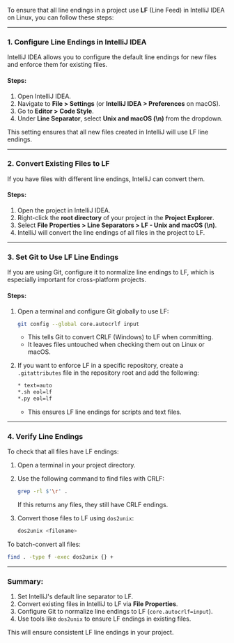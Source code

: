 To ensure that all line endings in a project use **LF** (Line Feed) in IntelliJ IDEA on Linux, you can follow these steps:

---

### 1. **Configure Line Endings in IntelliJ IDEA**

IntelliJ IDEA allows you to configure the default line endings for new files and enforce them for existing files.

#### Steps:
1. Open IntelliJ IDEA.
2. Navigate to **File > Settings** (or **IntelliJ IDEA > Preferences** on macOS).
3. Go to **Editor > Code Style**.
4. Under **Line Separator**, select **Unix and macOS (\n)** from the dropdown.

This setting ensures that all new files created in IntelliJ will use LF line endings.

---

### 2. **Convert Existing Files to LF**

If you have files with different line endings, IntelliJ can convert them.

#### Steps:
1. Open the project in IntelliJ IDEA.
2. Right-click the **root directory** of your project in the **Project Explorer**.
3. Select **File Properties > Line Separators > LF - Unix and macOS (\n)**.
4. IntelliJ will convert the line endings of all files in the project to LF.

---

### 3. **Set Git to Use LF Line Endings**

If you are using Git, configure it to normalize line endings to LF, which is especially important for cross-platform projects.

#### Steps:
1. Open a terminal and configure Git globally to use LF:
   ```bash
   git config --global core.autocrlf input
   ```
   - This tells Git to convert CRLF (Windows) to LF when committing.
   - It leaves files untouched when checking them out on Linux or macOS.

2. If you want to enforce LF in a specific repository, create a `.gitattributes` file in the repository root and add the following:
   ```bash
   * text=auto
   *.sh eol=lf
   *.py eol=lf
   ```
   - This ensures LF line endings for scripts and text files.

---

### 4. **Verify Line Endings**

To check that all files have LF endings:
1. Open a terminal in your project directory.
2. Use the following command to find files with CRLF:
   ```bash
   grep -rl $'\r' .
   ```
   If this returns any files, they still have CRLF endings.

3. Convert those files to LF using `dos2unix`:
   ```bash
   dos2unix <filename>
   ```

To batch-convert all files:
```bash
find . -type f -exec dos2unix {} +
```

---

### Summary:
1. Set IntelliJ's default line separator to LF.
2. Convert existing files in IntelliJ to LF via **File Properties**.
3. Configure Git to normalize line endings to LF (`core.autocrlf=input`).
4. Use tools like `dos2unix` to ensure LF endings in existing files.

This will ensure consistent LF line endings in your project.
